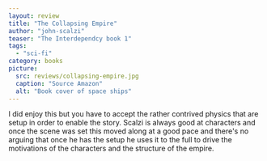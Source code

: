 ```yaml
---
layout: review
title: "The Collapsing Empire"
author: "john-scalzi"
teaser: "The Interdependcy book 1"
tags:
  - "sci-fi"
category: books
picture:
  src: reviews/collapsing-empire.jpg
  caption: "Source Amazon"
  alt: "Book cover of space ships"
---
```

I did enjoy this but you have to accept the rather contrived physics that are setup in order to enable the story. Scalzi is always good at characters and once the scene was set this moved along at a good pace and there's no arguing that once he has the setup he uses it to the full to drive the motivations of the characters and the structure of the empire.